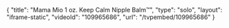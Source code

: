 {
    "title": "Mama Mio 1 oz. Keep Calm Nipple Balm&trade;",
    "type": "solo",
    "layout": "iframe-static",
    "videoId": "109965686",
    "url": "\/tvpembed\/109965686"
}